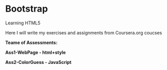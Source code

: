 # Bootstrap
Learning HTML5

Here I will write my exercises  and assignments from Coursera.org coucses 

<b>Teame of Assessments:

Ass1-WebPage - html+style

Ass2-ColorGuess - JavaScript

